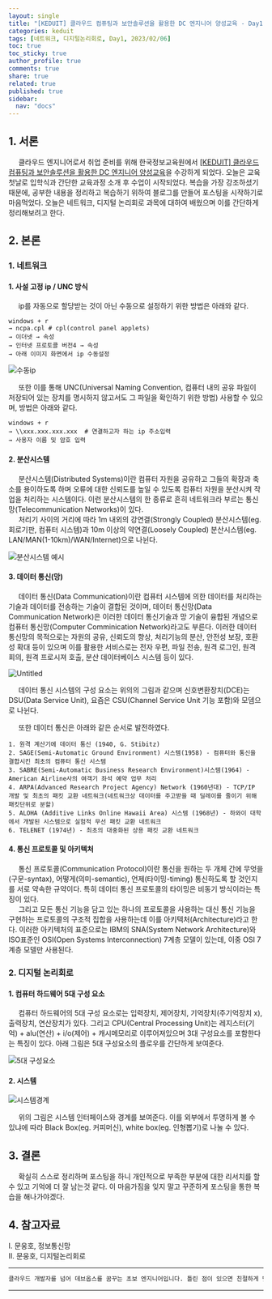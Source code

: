```yaml
---
layout: single
title: "[KEDUIT] 클라우드 컴퓨팅과 보안솔루션을 활용한 DC 엔지니어 양성교육 - Day1"
categories: keduit
tags: [네트워크, 디지털논리회로, Day1, 2023/02/06]
toc: true
toc_sticky: true
author_profile: true
comments: true
share: true
related: true
published: true
sidebar:
  nav: "docs"
---
```


## 1. 서론

&nbsp;&nbsp;&nbsp;&nbsp; 클라우드 엔지니어로서 취업 준비를 위해 한국정보교육원에서 [[KEDUIT] 클라우드 컴퓨팅과 보안솔루션을 활용한 DC 엔지니어 양성교육](https://www.keduit.com/renew_course_unemp/courseview.php?idx=3573&empkind=unemp)을 수강하게 되었다. 오늘은 교육 첫날로 입학식과 간단한 교육과정 소개 후 수업이 시작되었다. 복습을 가장 강조하셨기 때문에, 공부한 내용을 정리하고 복습하기 위하여 블로그를 만들어 포스팅을 시작하기로 마음먹었다. 오늘은 네트워크, 디지털 논리회로 과목에 대하여 배웠으며 이를 간단하게 정리해보려고 한다.

## 2. 본론

### 1. 네트워크

#### 1. 사설 고정 ip / UNC 방식

&nbsp;&nbsp;&nbsp;&nbsp; ip를 자동으로 할당받는 것이 아닌 수동으로 설정하기 위한 방법은 아래와 같다.

```
windows + r
→ ncpa.cpl # cpl(control panel applets)
→ 이더넷 → 속성
→ 인터넷 프로토콜 버전4 → 속성
→ 아래 이미지 화면에서 ip 수동설정
```

![수동ip](https://user-images.githubusercontent.com/124491456/216963503-5d5d6e5d-12a1-4f95-9584-2f521cee25c3.png)

&nbsp;&nbsp;&nbsp;&nbsp; 또한 이를 통해 UNC(Universal Naming Convention, 컴퓨터 내의 공유 파일이 저장되어 있는 장치를 명시하지 않고서도 그 파일을 확인하기 위한 방법) 사용할 수 있으며, 방법은 아래와 같다.

```
windows + r
→ \\xxx.xxx.xxx.xxx  # 연결하고자 하는 ip 주소입력
→ 사용자 이름 및 암호 입력
```

#### 2. 분산시스템

&nbsp;&nbsp;&nbsp;&nbsp; 분산시스템(Distributed Systems)이란 컴퓨터 자원을 공유하고 그들의 확장과 축소를 용이하도록 하며 오류에 대한 신뢰도를 높일 수 있도록 컴퓨터 자원을 분산시켜 작업을 처리하는 시스템이다. 이런 분산시스템의 한 종류로 흔히 네트워크라 부르는 통신망(Telecommunication Networks)이 있다.  
&nbsp;&nbsp;&nbsp;&nbsp; 처리기 사이의 거리에 따라 1m 내외의 강연결(Strongly Coupled) 분산시스템(eg. 회로기판, 컴퓨터 시스템)과 10m 이상의 약연결(Loosely Coupled) 분산시스템(eg. LAN/MAN(1-10km)/WAN/Internet)으로 나뉜다.

![분산시스템 예시](https://user-images.githubusercontent.com/124491456/216964412-22054a66-124a-4f49-98c6-8c3a13a387ef.png)

#### 3. 데이터 통신(망)

&nbsp;&nbsp;&nbsp;&nbsp; 데이터 통신(Data Communication)이란 컴퓨터 시스템에 의한 데이터를 처리하는 기술과 데이터를 전송하는 기술이 결합된 것이며, 데이터 통신망(Data Communication Network)은 이러한 데이터 통신기술과 망 기술이 융합된 개념으로 컴퓨터 통신망(Computer Comminication Network)라고도 부른다. 이러한 데이터 통신망의 목적으로는 자원의 공유, 신뢰도의 향상, 처리기능의 분산, 안전성 보장, 호환성 확대 등이 있으며 이를 활용한 서비스로는 전자 우편, 파일 전송, 원격 로그인, 원격 회의, 원격 프로시져 호출, 분산 데이터베이스 시스템 등이 있다.

![Untitled](https://user-images.githubusercontent.com/124491456/216964780-b2acc691-4c51-4c1f-9554-ec7735a56538.png)

&nbsp;&nbsp;&nbsp;&nbsp; 데이터 통신 시스템의 구성 요소는 위의의 그림과 같으며 신호변환장치(DCE)는 DSU(Data Service Unit), 요즘은 CSU(Channel Service Unit 기능 포함)와 모뎀으로 나뉜다.

&nbsp;&nbsp;&nbsp;&nbsp; 또한 데이터 통신은 아래와 같은 순서로 발전하였다.

```
1. 원격 계산기에 데이터 통신 (1940, G. Stibitz)
2. SAGE(Semi-Automatic Ground Environment) 시스템(1958) - 컴퓨터와 통신을 결합시킨 최초의 컴퓨터 통신 시스템
3. SABRE(Semi-Automatic Business Research Environment)시스템(1964) - American Airline사의 여객기 좌석 예약 업무 처리
4. ARPA(Advanced Research Project Agency) Network (1960년대) - TCP/IP 개발 및 최초의 패킷 교환 네트워크(네트워크상 데이터를 주고받을 때 딜레이를 줄이기 위해 패킷단위로 분할)
5. ALOHA (Additive Links Online Hawaii Area) 시스템 (1968년) - 하와이 대학에서 개발된 시스템으로 실험적 무선 패킷 교환 네트워크
6. TELENET (1974년) - 최초의 대중화된 상용 패킷 교환 네트워크
```

#### 4. 통신 프로토콜 및 아키텍처

&nbsp;&nbsp;&nbsp;&nbsp; 통신 프로토콜(Communication Protocol)이란 통신을 원하는 두 개체 간에 무엇을(구문-syntax), 어떻게(의미-semantic), 언제(타이밍-timing) 통신하도록 할 것인지를 서로 약속한 규약이다. 특히 데이터 통신 프로토콜의 타이밍은 비동기 방식이라는 특징이 있다.  
&nbsp;&nbsp;&nbsp;&nbsp; 그리고 모든 통신 기능을 담고 있는 하나의 프로토콜을 사용하는 대신 통신 기능을 구현하는 프로토콜의 구조적 집합을 사용하는데 이를 아키텍처(Architecture)라고 한다. 이러한 아키텍처의 표준으로는 IBM의 SNA(System Network Architecture)와 ISO표준인 OSI(Open Systems Interconnection) 7계층 모델이 있는데, 이중 OSI 7계층 모델만 사용된다.

### 2. 디지털 논리회로

#### 1. 컴퓨터 하드웨어 5대 구성 요소

&nbsp;&nbsp;&nbsp;&nbsp; 컴퓨터 하드웨어의 5대 구성 요소로는 입력장치, 제어장치, 기억장치(주기억장치 x), 출력장치, 연산장치가 있다. 그리고 CPU(Central Processing Unit)는 레지스터(기억) + alu(연산) + i/o(제어) + 캐시메모리로 이루어져있으며 3대 구성요소를 포함한다는 특징이 있다. 아래 그림은 5대 구성요소의 플로우를 간단하게 보여준다.

![5대 구성요소](https://user-images.githubusercontent.com/124491456/216964083-c7280e2c-76fa-4d09-b467-32a1fcd062d3.png)

#### 2. 시스템

![시스템경계](https://user-images.githubusercontent.com/124491456/216964159-29b52224-7c26-41d9-8986-44cc61152c7a.png)

&nbsp;&nbsp;&nbsp;&nbsp; 위의 그림은 시스템 인터페이스와 경계를 보여준다. 이를 외부에서 투명하게 볼 수 있냐에 따라 Black Box(eg. 커피머신), white box(eg. 인형뽑기)로 나눌 수 있다.

## 3. 결론

&nbsp;&nbsp;&nbsp;&nbsp; 확실히 스스로 정리하며 포스팅을 하니 개인적으로 부족한 부분에 대한 리서치를 할 수 있고 기억에 더 잘 남는것 같다. 이 마음가짐을 잊지 말고 꾸준하게 포스팅을 통한 복습을 해나가야겠다.

## 4. 참고자료

Ⅰ. 문웅호, 정보통신망  
Ⅱ. 문웅호, 디지털논리회로

---

```bash
클라우드 개발자를 넘어 데브옵스를 꿈꾸는 초보 엔지니어입니다. 틀린 점이 있으면 친절하게 댓글 부탁드립니다. :)
```

---
